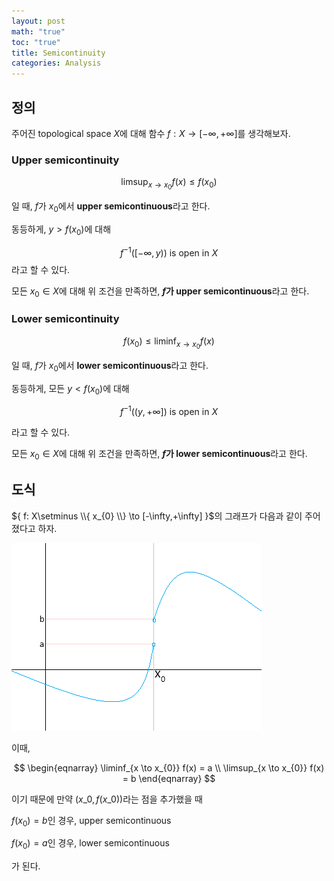 ```yaml
---
layout: post
math: "true"
toc: "true"
title: Semicontinuity
categories: Analysis
---
```

## 정의

주어진 topological space ${ X }$에 대해 함수 ${ f: X \to [-\infty, + \infty] }$를 생각해보자. 

### Upper semicontinuity

$$ \limsup_{x \to x_{0}} f(x) \le f(x_{0}) $$

일 때, ${ f }$가 ${ x_{0} }$에서 **upper semicontinuous**라고 한다.

동등하게, ${ y>f(x_{0}) }$에 대해

$$ f^{-1}([-\infty,y)) \mbox{ is open in } X  $$
라고 할 수 있다.

모든 ${ x_{0} \in X}$에 대해 위 조건을 만족하면, **${ f }$가 upper semicontinuous**라고 한다.

### Lower semicontinuity

$$ f(x_{0}) \le \liminf_{x \to x_{0}} f(x) $$

일 때, ${ f }$가 ${ x_{0} }$에서 **lower semicontinuous**라고 한다.

동등하게, 모든 ${ y<f(x_{0}) }$에 대해

$$ f^{-1}((y,+\infty]) \mbox{ is open in } X $$

라고 할 수 있다.

모든 ${ x_{0} \in X }$에 대해 위 조건을 만족하면, **${ f }$가 lower semicontinuous**라고 한다.

## 도식

${ f: X\setminus \\{ x_{0} \\} \to [-\infty,+\infty] }$의 그래프가 다음과 같이 주어졌다고 하자.

![semicontinuity](https://github.com/paraconsistent/paraconsistent.github.io/blob/master/_posts/analysis/semicontinuity/semiconti.png?raw=true)

이때,

$$ \begin{eqnarray} \liminf_{x \to x_{0}} f(x) = a \\ \limsup_{x \to x_{0}} f(x) = b \end{eqnarray} $$

이기 때문에 만약 ${ (x\_{0},f(x\_{0})) }$라는 점을 추가했을 때

${ f(x_{0}) = b }$인 경우, upper semicontinuous

${ f(x_{0})=a }$인 경우, lower semicontinuous

가 된다.